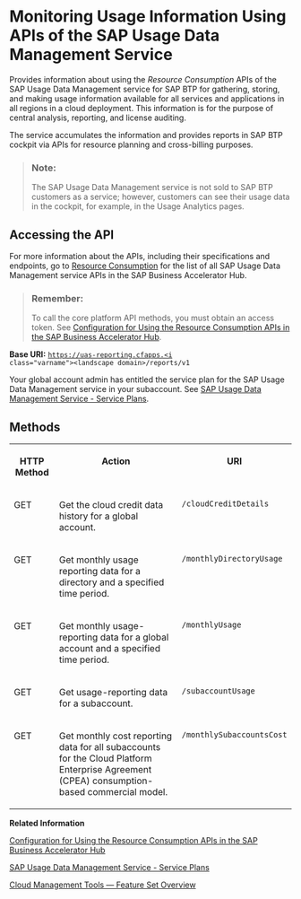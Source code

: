 <!-- loiobf2b3043d0474ea0a2c11c0390460d85 -->

# Monitoring Usage Information Using APIs of the SAP Usage Data Management Service 

Provides information about using the *Resource Consumption* APIs of the SAP Usage Data Management service for SAP BTP for gathering, storing, and making usage information available for all services and applications in all regions in a cloud deployment. This information is for the purpose of central analysis, reporting, and license auditing. 

The service accumulates the information and provides reports in SAP BTP cockpit via APIs for resource planning and cross-billing purposes.

> ### Note:  
> The SAP Usage Data Management service is not sold to SAP BTP customers as a service; however, customers can see their usage data in the cockpit, for example, in the Usage Analytics pages.



<a name="loiobf2b3043d0474ea0a2c11c0390460d85__section_esj_34z_fmb"/>

## Accessing the API

For more information about the APIs, including their specifications and endpoints, go to [Resource Consumption](https://api.sap.com/api/APIUasReportingService/resource) for the list of all SAP Usage Data Management service APIs in the SAP Business Accelerator Hub.

> ### Remember:  
> To call the core platform API methods, you must obtain an access token. See [Configuration for Using the Resource Consumption APIs in the SAP Business Accelerator Hub](configuration-for-using-the-resource-consumption-apis-in-the-sap-business-accelerator-h-4bfe9c7.md).

**Base URI:** <code>https://uas-reporting.cfapps.<i class="varname">&lt;landscape domain&gt;</i>/reports/v1</code>

Your global account admin has entitled the service plan for the SAP Usage Data Management service in your subaccount. See [SAP Usage Data Management Service - Service Plans](sap-usage-data-management-service-service-plans-c94c85e.md).



<a name="loiobf2b3043d0474ea0a2c11c0390460d85__section_ymz_k4z_fmb"/>

## Methods


<table>
<tr>
<th valign="top">

HTTP Method

</th>
<th valign="top">

Action

</th>
<th valign="top">

URI

</th>
</tr>
<tr>
<td valign="top">

GET

</td>
<td valign="top">

Get the cloud credit data history for a global account.

</td>
<td valign="top">

`/cloudCreditDetails`

</td>
</tr>
<tr>
<td valign="top">

GET

</td>
<td valign="top">

Get monthly usage reporting data for a directory and a specified time period.

</td>
<td valign="top">

`/monthlyDirectoryUsage`

</td>
</tr>
<tr>
<td valign="top">

GET

</td>
<td valign="top">

Get monthly usage-reporting data for a global account and a specified time period.

</td>
<td valign="top">

`/monthlyUsage`

</td>
</tr>
<tr>
<td valign="top">

GET

</td>
<td valign="top">

Get usage-reporting data for a subaccount.

</td>
<td valign="top">

`/subaccountUsage`

</td>
</tr>
<tr>
<td valign="top">

GET

</td>
<td valign="top">

Get monthly cost reporting data for all subaccounts for the Cloud Platform Enterprise Agreement \(CPEA\) consumption-based commercial model.

</td>
<td valign="top">

`/monthlySubaccountsCost`

</td>
</tr>
</table>

**Related Information**  


[Configuration for Using the Resource Consumption APIs in the SAP Business Accelerator Hub](configuration-for-using-the-resource-consumption-apis-in-the-sap-business-accelerator-h-4bfe9c7.md "The Resource Consumption APIs of the SAP Usage Data Management service for SAP BTP are protected with OAuth 2.0 Client Credentials grant type and in some cases, also the Password grant type.")

[SAP Usage Data Management Service - Service Plans](sap-usage-data-management-service-service-plans-c94c85e.md "Describes the plans available for the SAP Usage Data Management service for SAP BTP.")

[Cloud Management Tools — Feature Set Overview](../10-concepts/cloud-management-tools-feature-set-overview-caf4e4e.md "Cloud management tools represent the group of technologies designed for managing SAP BTP.")

